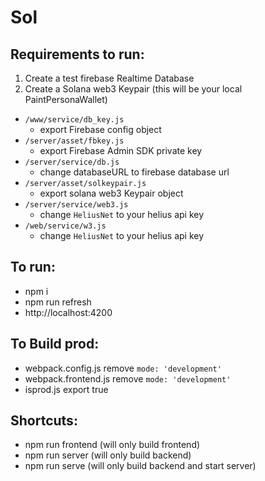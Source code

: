 # Sol

## Requirements to run:

1. Create a test firebase Realtime Database
2. Create a Solana web3 Keypair (this will be your local PaintPersonaWallet)

* `/www/service/db_key.js`
  * export Firebase config object
* `/server/asset/fbkey.js`
  * export Firebase Admin SDK private key
* `/server/service/db.js`
  * change databaseURL to firebase database url
* `/server/asset/solkeypair.js`
  * export solana web3 Keypair object
* `/server/service/web3.js`
  * change `HeliusNet` to your helius api key
* `/web/service/w3.js`
  * change `HeliusNet` to your helius api key

## To run:
* npm i
* npm run refresh
* http://localhost:4200

## To Build prod:
* webpack.config.js remove `mode: 'development'`
* webpack.frontend.js remove `mode: 'development'`
* isprod.js export true

## Shortcuts:
* npm run frontend (will only build frontend)
* npm run server (will only build backend)
* npm run serve (will only build backend and start server)
